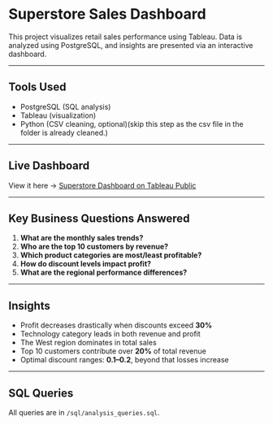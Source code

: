 # Superstore Sales Dashboard

This project visualizes retail sales performance using Tableau. Data is analyzed using PostgreSQL, and insights are presented via an interactive dashboard.

---

## Tools Used
- PostgreSQL (SQL analysis)
- Tableau (visualization)
- Python (CSV cleaning, optional)(skip this step as the csv file in the folder is already cleaned.)

---

## Live Dashboard

View it here → [Superstore Dashboard on Tableau Public](https://public.tableau.com/views/Store_Dashboard_v1/Dashboard1?:language=en-US&publish=yes&:sid=&:redirect=auth&:display_count=n&:origin=viz_share_link)

---

## Key Business Questions Answered

1. **What are the monthly sales trends?**
2. **Who are the top 10 customers by revenue?**
3. **Which product categories are most/least profitable?**
4. **How do discount levels impact profit?**
5. **What are the regional performance differences?**

---

## Insights

- Profit decreases drastically when discounts exceed **30%**
- Technology category leads in both revenue and profit
- The West region dominates in total sales
- Top 10 customers contribute over **20%** of total revenue
- Optimal discount ranges: **0.1–0.2**, beyond that losses increase

---

## SQL Queries

All queries are in `/sql/analysis_queries.sql`.  
